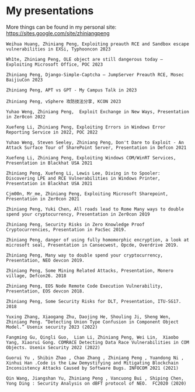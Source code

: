 # My presentations

More things can be found in my personal site: https://sites.google.com/site/zhiniangpeng


    Weihua Huang, Zhiniang Peng, Exploiting preauth RCE and Sandbox escape vulnerabilities in EXSi, Typhooncon 2023
    
    Wh1te, Zhiniang Peng, OLE object are still dangerous today — Exploiting Microsoft Office, POC 2023
    
    Zhiniang Peng, Django-Simple-Captcha — JumpServer Preauth RCE, Mosec BaijiuCon 2023

    Zhiniang Peng, APT vs GPT - My Campus Talk in 2023
    
    Zhiniang Peng, vSphere 攻防技法分享, KCON 2023
    
    Yuhao Weng, Zhiniang Peng,  Exploit Exchange in New Ways, Presentation in Zer0con 2022
    
    Xuefeng Li, Zhiniang Peng, Exploiting Errors in Windows Error Reporting Service in 2022, POC 2022
    
    Yuhao Weng, Steven Seeley, Zhiniang Peng, Don't Dare to Exploit - An Attack Surface Tour of SharePoint Server, Presentation in Defcon 2021
    
    Xuefeng Li, Zhiniang Peng, Exploiting Windows COM/WinRT Services, Presentation in Blackhat USA 2021
    
    Zhiniang Peng, Xuefeng Li, Lewis Lee, Diving in to Spooler: Discovering LPE and RCE Vulnerabilities in Windows Printer, Presentation in Blackhat USA 2021
    
    Cjm00n, Mr_me, Zhiniang Peng, Exploiting Microsoft Sharepoint, Presentation in Zer0con 2021
    
    Zhiniang Peng, Yuki Chen, All roads lead to Rome Many ways to double spend your cryptocurrency, Presentation in Zer0con 2019
    
    Zhiniang Peng, Security Risks in Zero Knowledge Proof Cryptocurrencies, Presentation in PacSec 2019.
    
    Zhiniang Peng, danger of using fully homomorphic encryption, a look at microsoft seal, Presentation in Cansecwest, Opcde, Overdrive 2019.
    
    Zhiniang Peng, Many way to double spend your cryptocurrency, Presentation, NEO devcon 2019.  
    
    Zhiniang Peng, Some Mining Related Attacks, Presentation, Monero village, Defcon26. 2018 
    
    Zhiniang Peng, EOS Node Remote Code Execution Vulnerability, Presentation, EOS devcon 2018. 
    
    Zhiniang Peng, Some Security Risks for DLT, Presentation, ITU-SG17. 2018
    
    Yuxing Zhang, Xiaogang Zhu, Daojing He, Shouling Ji, Sheng Wen, Zhiniang Peng. “Detecting Union Type Confusion in Component Object Model.” Usenix security 2023 (2022) 
    
    Fangming Gu, Qingli Guo,  Lian Li, Zhiniang Peng, Wei Lin,  Xiaobo Yang, Xiaorui Gong. COMRACE Detecting Data Race Vulnerabilities in COM Objects. Usenix Security 2022 (2022)
    
    Guorui Yu , Shibin Zhao , Chao Zhang , Zhiniang Peng , Yuandong Ni , Xinhui Han .Code is the Law Demystifying and Mitigating Blockchain Inconsistency Attacks Caused by Software Bugs. INFOCOM 2021 (2021)
    
    Qin Wang, Jiangshan Yu, Zhiniang Peng , Vancuong Bui , Shiping Chen, Yong Ding : Security Analysis on dBFT protocol of NEO.  FC2020 (2020)
